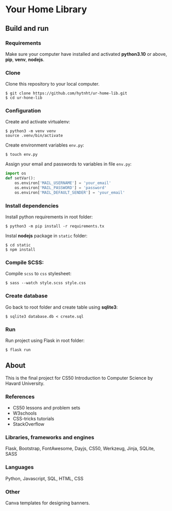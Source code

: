 # Your Home Library

## Build and run

### Requirements
Make sure your computer have installed and activated **python3.10** or above, **pip**, **venv**, **nodejs**. 

### Clone
Clone this repository to your local computer.
```shell script
$ git clone https://github.com/hytnht/ur-home-lib.git
$ cd ur-hone-lib
```

### Configuration
Create and activate virtualenv:
```shell script
$ python3 -m venv venv
source .venv/bin/activate
```
Create environment variables `env.py`:
```shell script
$ touch env.py
```
Assign your email and passwords to variables in file `env.py`:
```python
import os
def setVar():
    os.environ['MAIL_USERNAME'] = 'your_email'
    os.environ['MAIL_PASSWORD'] = 'password'
    os.environ['MAIL_DEFAULT_SENDER'] = 'your_email'
```

### Install dependencies
Install python requirements in root folder:
```shell script
$ python3 -m pip install -r requirements.tx
```
Instal **nodejs** package in `static` folder:
```shell script
$ cd static
$ npm install
```

### Compile SCSS:
Compile `scss` to `css` stylesheet:
```shell script
$ sass --watch style.scss style.css
```

### Create database
Go back to root folder and create table using **sqlite3**:
```shell script
$ sqlite3 database.db < create.sql
```

### Run
Run project using Flask in root folder:
```shell script
$ flask run 
```

## About
This is the final project for CS50 Introduction to Computer Science by Havard University.
### References
- CS50 lessons and problem sets
- W3schools
- CSS-tricks tutorials
- StackOverflow
### Libraries, frameworks and engines
Flask, Bootstrap, FontAwesome, Dayjs, CS50, Werkzeug, Jinja, SQLite, SASS
### Languages
Python, Javascript, SQL, HTML, CSS
### Other
Canva templates for designing banners.


